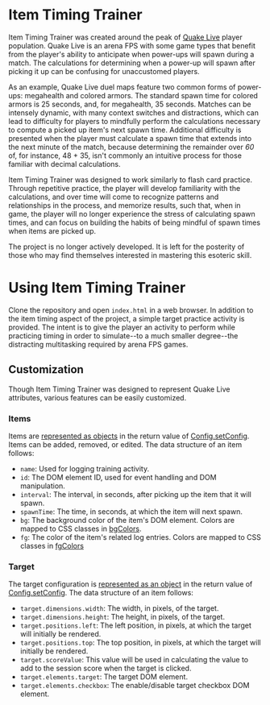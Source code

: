 # Item Timing Trainer

Item Timing Trainer was created around the peak of [Quake Live](https://store.steampowered.com/app/282440/Quake_Live/)
player population. Quake Live is an arena FPS with some game types that benefit from the player's ability to anticipate
when power-ups will spawn during a match. The calculations for determining when a power-up will spawn after picking it
up can be confusing for unaccustomed players.

As an example, Quake Live duel maps feature two common forms of power-ups: megahealth and colored armors. The standard
spawn time for colored armors is 25 seconds, and, for megahealth, 35 seconds. Matches can be intensely dynamic, with
many context switches and distractions, which can lead to difficulty for players to mindfully perform the calculations
necessary to compute a picked up item's next spawn time. Additional difficulty is presented when the player must
calculate a spawn time that extends into the next minute of the match, because determining the remainder over _60_ of,
for instance, 48 + 35, isn't commonly an intuitive process for those familiar with decimal calculations.

Item Timing Trainer was designed to work similarly to flash card practice. Through repetitive practice, the player will
develop familiarity with the calculations, and over time will come to recognize patterns and relationships in the
process, and memorize results, such that, when in game, the player will no longer experience the stress of calculating
spawn times, and can focus on building the habits of being mindful of spawn times when items are picked up.

The project is no longer actively developed. It is left for the posterity of those who may find themselves interested in
mastering this esoteric skill.

# Using Item Timing Trainer

Clone the repository and open `index.html` in a web browser. In addition to the item timing aspect of the project, a
simple target practice activity is provided. The intent is to give the player an activity to perform while practicing
timing in order to simulate--to a much smaller degree--the distracting multitasking required by arena FPS games.

## Customization

Though Item Timing Trainer was designed to represent Quake Live attributes, various features can be easily customized.

### Items

Items are [represented as objects](https://github.com/bglendenning/itemtimingtrainer/blob/main/index.html#L249-L277) in
the return value of [Config.setConfig](https://github.com/bglendenning/itemtimingtrainer/blob/main/index.html#L195).
Items can be added, removed, or edited. The data structure of an item follows:

* `name`: Used for logging training activity.
* `id`: The DOM element ID, used for event handling and DOM manipulation.
* `interval`: The interval, in seconds, after picking up the item that it will spawn.
* `spawnTime`: The time, in seconds, at which the item will next spawn.
* `bg`: The background color of the item's DOM element. Colors are mapped to CSS classes in
  [bgColors](https://github.com/bglendenning/itemtimingtrainer/blob/main/index.html#L186-L193).
* `fg`: The color of the item's related log entries. Colors are mapped to CSS classes in
  [fgColors](https://github.com/bglendenning/itemtimingtrainer/blob/main/index.html#L177-L184)

### Target

The target configuration is
[represented as an object](https://github.com/bglendenning/itemtimingtrainer/blob/main/index.html#L208-L222) in the
return value of [Config.setConfig](https://github.com/bglendenning/itemtimingtrainer/blob/main/index.html#L195). The
data structure of an item follows:

* `target.dimensions.width`: The width, in pixels, of the target.
* `target.dimensions.height`: The height, in pixels, of the target.
* `target.positions.left`: The left position, in pixels, at which the target will initially be rendered.
* `target.positions.top`: The top position, in pixels, at which the target will initially be rendered.
* `target.scoreValue`: This value will be used in calculating the value to add to the session score when the target is
  clicked.
* `target.elements.target`: The target DOM element.
* `target.elements.checkbox`: The enable/disable target checkbox DOM element.
